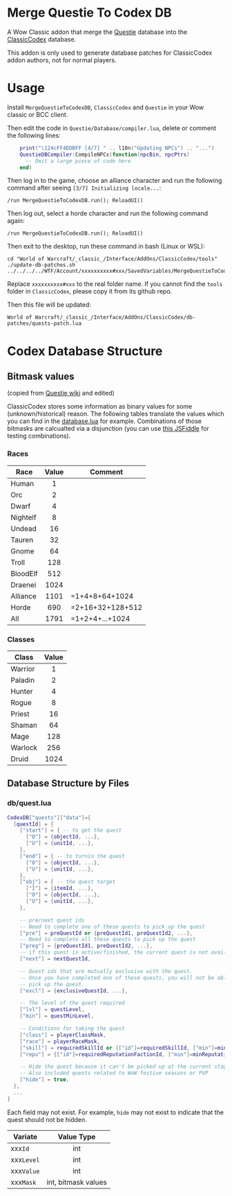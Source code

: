 # Merge Questie To Codex DB
A Wow Classic addon that merge the [Questie](https://github.com/AeroScripts/QuestieDev) database into the [ClassicCodex](https://github.com/SwimmingTiger/ClassicCodex) database.

This addon is only used to generate database patches for ClassicCodex addon authors, not for normal players.

# Usage
Install `MergeQuestieToCodexDB`, `ClassicCodex` and `Questie` in your Wow classic or BCC client.

Then edit the code in `Questie/Database/compiler.lua`, delete or comment the following lines:

```lua
    print("\124cFF4DDBFF [4/7] " .. l10n("Updating NPCs") .. "...")
    QuestieDBCompiler:CompileNPCs(function(npcBin, npcPtrs)
      -- Omit a large piece of code here
    end)
```

Then log in to the game, choose an alliance character and run the following command after seeing `[3/7] Initializing locale...`:

```
/run MergeQuestieToCodexDB.run(); ReloadUI()
```

Then log out, select a horde character and run the following command again:

```
/run MergeQuestieToCodexDB.run(); ReloadUI()
```

Then exit to the desktop, run these command in bash (Linux or WSL):
```
cd "World of Warcraft/_classic_/Interface/AddOns/ClassicCodex/tools"
./update-db-patches.sh ../../../../WTF/Account/xxxxxxxxxx#xxx/SavedVariables/MergeQuestieToCodexDB.lua
```

Replace `xxxxxxxxxx#xxx` to the real folder name. If you cannot find the `tools` folder in `ClassicCodex`, please copy it from its github repo.

Then this file will be updated:
```
World of Warcraft/_classic_/Interface/AddOns/ClassicCodex/db-patches/quests-patch.lua
```

# Codex Database Structure

## Bitmask values
(copied from [Questie wiki](https://github.com/AeroScripts/QuestieDev/wiki/Database-Structure#bitmask-values) and edited)

ClassicCodex stores some information as binary values for some (unknown/historical) reason. The following tables translate the values which you can find in the [database.lua](https://github.com/SwimmingTiger/ClassicCodex/blob/ffa79cdccff9ebd4f6230351309a5963ff5fe762/database.lua#L20) for example. Combinations of those bitmasks are calcualted via a disjunction (you can use [this JSFiddle](https://jsfiddle.net/o5tu4vn9/2/) for testing combinations).

### Races

| Race     | Value | Comment          |
| ---------|:-----:|---------------   |
| Human    | 1     |                  |
| Orc      | 2     |                  |
| Dwarf    | 4     |                  |
| Nightelf | 8     |                  |
| Undead   | 16    |                  |
| Tauren   | 32    |                  |
| Gnome    | 64    |                  |
| Troll    | 128   |                  |
| BloodElf | 512   |                  |
| Draenei  | 1024  |                  |
| Alliance | 1101  | =1+4+8+64+1024   |
| Horde    | 690   | =2+16+32+128+512 |
| All      | 1791  | =1+2+4+...+1024  |

### Classes

| Class    | Value |
| ---------|:-----:|
| Warrior  | 1     |
| Paladin  | 2     |
| Hunter   | 4     |
| Rogue    | 8     |
| Priest   | 16    |
| Shaman   | 64    |
| Mage     | 128   |
| Warlock  | 256   |
| Druid    | 1024  |

## Database Structure by Files

### db/quest.lua
```lua
CodexDB["quests"]["data"]={
  [questId] = {
    ["start"] = { -- to get the quest
      ["O"] = {objectId, ...},
      ["U"] = {unitId, ...},
    },
    ["end"] = { -- to turnin the quest
      ["O"] = {objectId, ...},
      ["U"] = {unitId, ...},
    },
    ["obj"] = { -- the quest target
      ["I"] = {itemId, ...},
      ["O"] = {objectId, ...},
      ["U"] = {unitId, ...},
    },

    -- pre/next quest ids
    -- Need to complete one of these quests to pick up the quest
    ["pre"] = preQuestId or {preQuestId1, preQuestId2, ...},
    -- Need to complete all these quests to pick up the quest
    ["preg"] = {preQuestId1, preQuestId2, ...},
    -- if this quest is active/finished, the current quest is not available anymore
    ["next"] = nextQuestId,

    -- Quest ids that are mutually exclusive with the quest.
    -- Once you have completed one of these quests, you will not be able to
    -- pick up the quest.
    ["excl"] = {exclusiveQuestId, ...},

    -- The level of the quest required
    ["lvl"] = questLevel,
    ["min"] = questMinLevel,

    -- Conditions for taking the quest
    ["class"] = playerClassMask,
    ["race"] = playerRaceMask,
    ["skill"] = requiredSkillId or {["id"]=requiredSkillId, ["min"]=minSkillValue},
    ["repu"] = {["id"]=requiredReputationFactionId, ["min"]=minReputationValue},

    -- Hide the quest because it can't be picked up at the current stage
    -- Also included quests related to WoW festive seasons or PVP
    ["hide"] = true,
  },
  ...
}
```

Each field may not exist. For example, `hide` may not exist to indicate that the quest should not be hidden.

| Variate    | Value Type          |
| -----------|:-------------------:|
| xxx`Id`    | int                 |
| xxx`Level` | int                 |
| xxx`Value` | int                 |
| xxx`Mask`  | int, bitmask values |
